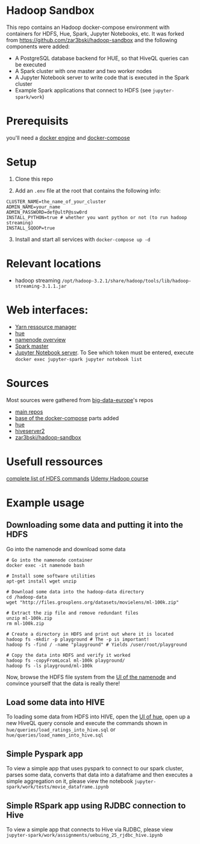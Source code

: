 # Hadoop Sandbox
This repo contains an Hadoop docker-compose environment with containers for HDFS, Hue, Spark, Jupyter Notebooks, etc. It was forked from https://github.com/zar3bski/hadoop-sandbox and the following components were added:
- A PostgreSQL database backend for HUE, so that HiveQL queries can be executed
- A Spark cluster with one master and two worker nodes
- A Jupyter Notebook server to write code that is executed in the Spark cluster
- Example Spark applications that connect to HDFS (see `jupyter-spark/work`)

# Prerequisits
you'll need a [docker engine](https://docs.docker.com/install/linux/docker-ce/ubuntu/) and [docker-compose](https://docs.docker.com/compose/)

# Setup
1. Clone this repo

2. Add an `.env` file at the root that contains the following info:
```
CLUSTER_NAME=the_name_of_your_cluster
ADMIN_NAME=your_name
ADMIN_PASSWORD=def@ultP@ssw0rd
INSTALL_PYTHON=true # whether you want python or not (to run hadoop streaming)
INSTALL_SQOOP=true
```

3. Install and start all services with `docker-compose up -d`

# Relevant locations
- hadoop streaming `/opt/hadoop-3.2.1/share/hadoop/tools/lib/hadoop-streaming-3.1.1.jar`

# Web interfaces:
- [Yarn ressource manager](http://localhost:8088)
- [hue](http://localhost:8000)
- [namenode overview](http://localhost:9870)
- [Spark master](http://localhost:8080/)
- [Jupyter Notebook server](http://localhost:8888). To See which token must be entered, execute
`docker exec jupyter-spark jupyter notebook list`

# Sources
Most sources were gathered from [big-data-europe](https://www.big-data-europe.eu/)'s repos
- [main repos](https://hub.docker.com/r/bde2020)
- [base of the docker-compose](https://github.com/big-data-europe/docker-hadoop/blob/master/docker-compose.yml)
parts added
- [hue](https://hub.docker.com/r/gethue/hue)
- [hiveserver2](https://hub.docker.com/r/bde2020/hive/)
- [zar3bski/hadoop-sandbox](https://github.com/zar3bski/hadoop-sandbox)

# Usefull ressources
[complete list of HDFS commands](https://hadoop.apache.org/docs/current/hadoop-project-dist/hadoop-common/FileSystemShell.html)
[Udemy Hadoop course](https://www.udemy.com/course/the-ultimate-hands-on-hadoop-tame-your-big-data/)

# Example usage
## Downloading some data and putting it into the HDFS
Go into the namenode and download some data
```
# Go into the namenode container
docker exec -it namenode bash

# Install some software utilities
apt-get install wget unzip

# Download some data into the hadoop-data directory
cd /hadoop-data
wget "http://files.grouplens.org/datasets/movielens/ml-100k.zip"

# Extract the zip file and remove redundant files
unzip ml-100k.zip
rm ml-100k.zip

# Create a directory in HDFS and print out where it is located
hadoop fs -mkdir -p playground # The -p is important!
hadoop fs -find / -name "playground" # Yields /user/root/playground

# Copy the data into HDFS and verify it worked
hadoop fs -copyFromLocal ml-100k playground/
hadoop fs -ls playground/ml-100k
```

Now, browse the HDFS file system from the [UI of the namenode](http://localhost:9870/explorer.html#/user/root/playground/ml-100k)
and convince yourself that the data is really there!

## Load some data into HIVE
To loading some data from HDFS into HIVE, open the [UI of hue](http://localhost:8000/),
open up a new HiveQL query console and execute the commands shown in
`hue/queries/load_ratings_into_hive.sql` or `hue/queries/load_names_into_hive.sql`

## Simple Pyspark app
To view a simple app that uses pyspark to connect to our spark cluster, parses some data,
converts that data into a dataframe and then executes a simple aggregation on it, please
view the notebook `jupyter-spark/work/tests/movie_dataframe.ipynb`

## Simple RSpark app using RJDBC connection to Hive
To view a simple app that connects to Hive via RJDBC, please view `jupyter-spark/work/assignments/uebuing_25_rjdbc_hive.ipynb`

